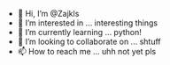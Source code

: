 - 👋 Hi, I’m @Zajkls
- 👀 I’m interested in ...  interesting things
- 🌱 I’m currently learning ... python!
- 💞️ I’m looking to collaborate on ... shtuff
- 📫 How to reach me ... uhh not yet pls

<!---
Zajkls/Zajkls is a ✨ special ✨ repository because its `README.md` (this file) appears on your GitHub profile.
You can click the Preview link to take a look at your changes.
--->

